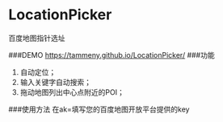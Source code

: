 # LocationPicker
百度地图指针选址

###DEMO
   https://tammeny.github.io/LocationPicker/
###功能
1. 自动定位；
2. 输入关键字自动搜索；
3. 拖动地图列出中心点附近的POI；

###使用方法
   在ak=填写您的百度地图开放平台提供的key

